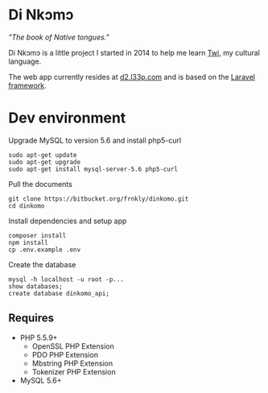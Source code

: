 # Di Nkɔmɔ
*"The book of Native tongues."*

Di Nkɔmɔ is a little project I started in 2014 to help me learn [Twi](http://en.wikipedia.org/wiki/Akan_language), my cultural language.

The web app currently resides at [d2.l33p.com](http://d2.l33p.com) and is based on the [Laravel framework](http://laravel.com).

# Dev environment
Upgrade MySQL to version 5.6 and install php5-curl

    sudo apt-get update
    sudo apt-get upgrade
    sudo apt-get install mysql-server-5.6 php5-curl

Pull the documents

    git clone https://bitbucket.org/frnkly/dinkomo.git
    cd dinkomo

Install dependencies and setup app

    composer install
    npm install
    cp .env.example .env

Create the database

    mysql -h localhost -u root -p...
    show databases;
    create database dinkomo_api;

## Requires
- PHP 5.5.9+
    - OpenSSL PHP Extension
    - PDO PHP Extension
    - Mbstring PHP Extension
    - Tokenizer PHP Extension
- MySQL 5.6+
